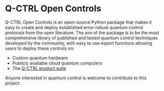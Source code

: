 # Q-CTRL Open Controls

Q-CTRL Open Controls is an open-source Python package that makes it easy to create and deploy established error-robust quantum control protocols from the open literature. The aim of the package is to be the most comprehensive library of published and tested quantum control techniques developed by the community, with easy to use export functions allowing users to deploy these controls on:

- Custom quantum hardware
- Publicly available cloud quantum computers
- The [Q-CTRL product suite](https://q-ctrl.com/products/)

Anyone interested in quantum control is welcome to contribute to this project.
